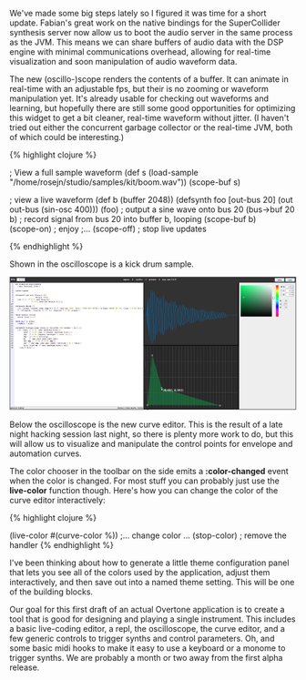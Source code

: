 We've made some big steps lately so I figured it was time for a short update.
Fabian's great work on the native bindings for the SuperCollider synthesis
server now allow us to boot the audio server in the same process as the JVM.
This means we can share buffers of audio data with the DSP engine with minimal
communications overhead, allowing for real-time visualization and soon
manipulation of audio waveform data.  

The new (oscillo-)scope renders the contents of a buffer.  It can animate in
real-time with an adjustable fps, but their is no zooming or waveform
manipulation yet.  It's already usable for checking out waveforms and learning,
but hopefully there are still some good opportunities for optimizing this widget
to get a bit cleaner, real-time waveform without jitter.  (I haven't tried out
either the concurrent garbage collector or the real-time JVM, both of which
could be interesting.)

{% highlight clojure %}

  ; View a full sample waveform
  (def s (load-sample "/home/rosejn/studio/samples/kit/boom.wav"))
  (scope-buf s)

  ; view a live waveform
  (def b (buffer 2048))
  (defsynth foo [out-bus 20] (out out-bus (sin-osc 400)))
  (foo)           ; output a sine wave onto bus 20
  (bus->buf 20 b) ; record signal from bus 20 into buffer b, looping
  (scope-buf b)   
  (scope-on)      ; enjoy
  ;...
  (scope-off)     ; stop live updates

{% endhighlight %}

Shown in the oscilloscope is a kick drum sample.

<a class="fancy" href="media/new-curve-editor-big.png">
  <img src="media/new-curve-editor-small.png"/>
</a>

Below the oscilloscope is the new curve editor.  This is the result of a late
night hacking session last night, so there is plenty more work to do, but this
will allow us to visualize and manipulate the control points for envelope and
automation curves.

The color chooser in the toolbar on the side emits a **:color-changed** event when the color is
changed.  For most stuff you can probably just use the **live-color** function
though.  Here's how you can change the color of the curve editor interactively:

{% highlight clojure %}

  (live-color #(curve-color %))
  ;... change color ...
  (stop-color)                       ; remove the handler
{% endhighlight %}

I've been thinking about how to generate a little theme configuration panel that
lets you see all of the colors used by the application, adjust them
interactively, and then save out into a named theme setting.  This will be one
of the building blocks.

Our goal for this first draft of an actual Overtone application is to create a
tool that is good for designing and playing a single instrument.  This includes
a basic live-coding editor, a repl, the oscilloscope, the curve editor, and a few
generic controls to trigger synths and control parameters.  Oh, and some basic
midi hooks to make it easy to use a keyboard or a monome to trigger synths.  We
are probably a month or two away from the first alpha release.
